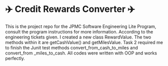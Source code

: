# :airplane: Credit Rewards Converter :airplane:
This is the project repo for the JPMC Software Engineering Lite Program, consult the program instructions for more information.
According to the engineering tickets given. I created a new class RewardValue.
The two methods within it are getCashValue() and getMilesValue.
Task 2 required me to finish the Junit test methods convert_from_cash_to_miles and convert_from _miles_to_cash.
All codes were written with OOP and works perfectly.
